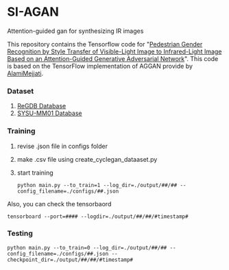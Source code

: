 # SI-AGAN

Attention-guided gan for synthesizing IR images

This repository contains the Tensorflow code for "[Pedestrian Gender Recognition by Style Transfer of Visible-Light Image to Infrared-Light Image Based on an Attention-Guided Generative Adversarial Network](https://www.mdpi.com/2227-7390/9/20/2535)". This code is based on the TensorFlow implementation of AGGAN provide by [AlamiMejjati](https://github.com/AlamiMejjati/Unsupervised-Attention-guided-Image-to-Image-Translation).


### Dataset

1. [ReGDB Database](https://github.com/bismex/HiCMD)
2. [SYSU-MM01 Database](https://github.com/wuancong/SYSU-MM01)

 

### Training

1. revise .json file in configs folder
2. make .csv file using create_cyclegan_dataaset.py
3. start training
    
    `python main.py --to_train=1 --log_dir=./output/##/## --config_filename=./configs/##.json`
    

Also, you can check the tensorbaord

`tensorboard --port=#### --logdir=./output/##/##/#timestamp#`

### Testing

`python main.py --to_train=0 --log_dir=./output/##/## --config_filename=./configs/##.json --checkpoint_dir=./output/##/##/#timestamp#`

